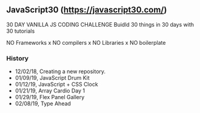## JavaScript30 (https://javascript30.com/)
 
 30 DAY VANILLA JS CODING CHALLENGE 
 Buidld 30 things in 30 days with 30 tutorials 
 
 NO Frameworks x NO compilers x NO Libraries x NO boilerplate


### History
 - 12/02/18, Creating a new repository.
 - 01/09/19, JavaScript Drum Kit
 - 01/12/19, JavaScript + CSS Clock
 - 01/21/19, Array Cardio Day 1
 - 01/29/19, Flex Panel Gallery 
 - 02/08/19, Type Ahead
